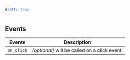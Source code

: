 ```yaml
---
draft: true
---
```


## Events

| Events     | Description                                   |
| ---------- | --------------------------------------------- |
| `on_click` | _(optional)_ will be called on a click event. |
